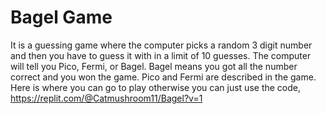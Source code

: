 # Bagel Game
It is a guessing game where the computer picks a random 3 digit number and then you have to guess it with in a limit of 10 guesses. The computer will tell you Pico, Fermi, or Bagel. Bagel means you got all the number correct and you won the game. Pico and Fermi are described in the game. Here is where you can go to play otherwise you can just use the code, https://replit.com/@Catmushroom11/Bagel?v=1 
